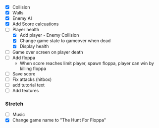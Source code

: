 - [X] Collision
- [x] Walls
- [x] Enemy AI
- [x] Add Score calcuations
- [ ] Player health
  - [x] Add player - Enemy Collision
  - [x] Change game state to gameover when dead
  - [x] Display health
- [ ] Game over screen on player death
- [ ] Add floppa
  - When score reaches limit player, spawn floppa, player can win by killing floppa
- [ ] Save score
- [ ] Fix attacks (hitbox)
- [ ] add tutorial text
- [ ] Add textures
### Stretch
- [ ] Music
- [X] Change game name to "The Hunt For Floppa"